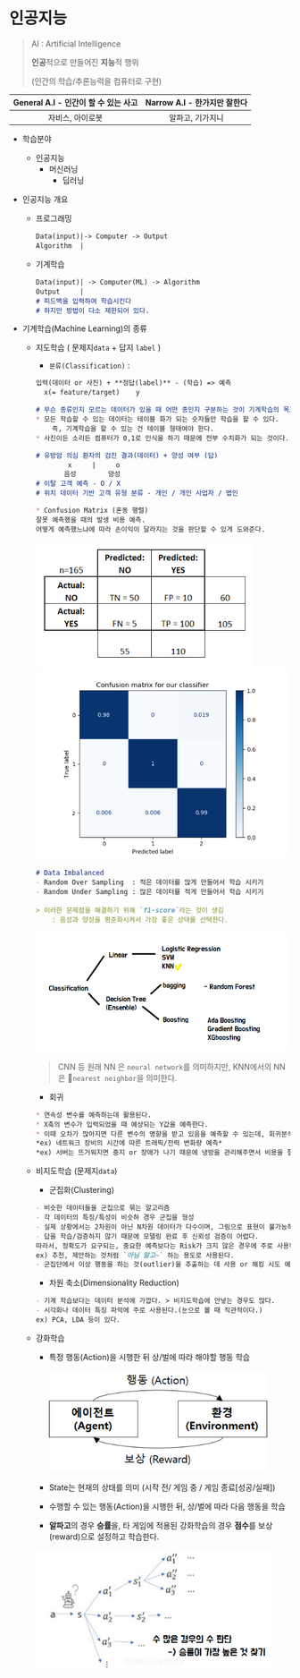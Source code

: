 # 인공지능

> AI : Artificial Intelligence
>
> **인공**적으로 만들어진 **지능**적 행위
>
> (인간의 학습/추론능력을 컴퓨터로 구현)

| General  A.I - 인간이 할 수 있는 사고 | Narrow A.I - 한가지만 잘한다 |
| :-----------------------------------: | :--------------------------: |
|           자비스, 아이로봇            |       알파고, 기가지니       |

* 학습분야
  * 인공지능 
    * 머신러닝
      * 딥러닝

* 인공지능 개요

  * 프로그래밍

    ```markdown
    Data(input)|-> Computer -> Output	
    Algorithm  |
    ```

  * 기계학습

    ```markdown
    Data(input)| -> Computer(ML) -> Algorithm 
    Output     |
    # 피드백을 입력하여 학습시킨다
    # 하지만 방법이 다소 제한되어 있다.
    ```

* 기계학습(Machine Learning)의 종류

  * 지도학습 ( 문제지`data` + 답지 `label` )

    * `분류(Classification)` :

    ```markdown
    입력(데이터 or 사진) + **정답(label)** - (학습) => 예측 
      x(= feature/target)    y			
    ```

    ```markdown
    # 무슨 종류인지 모르는 데이터가 있을 때 어떤 종인지 구분하는 것이 기계학습의 목표!!
    * 모든 학습할 수 있는 데이터는 테이블 화가 되는 숫자들만 학습을 할 수 있다.
    	즉, 기계학습을 할 수 있는 건 테이블 형태여야 한다.
    * 사진이든 소리든 컴퓨터가 0,1로 인식을 하기 때문에 전부 수치화가 되는 것이다.
    ```

    ```markdown
    # 유방암 의심 환자의 검진 결과(데이터) + 양성 여부 (답)
    		x     |     o
    	   음성        양성
    # 이탈 고객 예측 - O / X
    # 위치 데이터 기반 고객 유형 분류 - 개인 / 개인 사업자 / 법인
    ```

    ```markdown
    * Confusion Matrix (혼동 행렬)
    잘못 예측했을 때의 발생 비용 예측.
    어떻게 예측했느냐에 따라 손이익이 달라지는 것을 판단할 수 있게 도와준다.
    ```

    <img src="images/confusion_matrix2.png" alt="Simple guide to confusion matrix terminology" style="zoom:80%;" />

    <img src="images/cf_matrix.png" alt="img" style="zoom:80%;" />

    ```markdown
    # Data Imbalanced 
    - Random Over Sampling  : 적은 데이터를 많게 만들어서 학습 시키기
    - Random Under Sampling : 많은 데이터를 적게 만들어서 학습 시키기
    	
    > 이러한 문제점을 해결하기 위해 `f1-score`라는 것이 생김
    	: 음성과 양성을 평준화시켜서 가장 좋은 상태를 선택한다.
    ```

    <img src="images/image-20210104212833021.png" alt="image-20210104212833021" style="zoom:80%;" />

    > CNN 등 원래 NN 은 `neural network`를 의미하지만, KNN에서의 NN은 🤩`nearest neighbor`을 의미한다.

    * 회귀

    ```markdown
    * 연속성 변수를 예측하는데 활용된다.
    * X축의 변수가 입력되었을 때 예상되는 Y값을 예측한다.
    * 이때 오차가 많아지면 다른 변수의 영향을 받고 있음을 예측할 수 있는데, 회귀분석을 통해 추세 파악은 할 수 있다.
    *ex) 네트워크 장비의 시간에 따른 트래픽/전력 변화량 예측*
    *ex) 서버는 뜨거워지면 중지 or 장애가 나기 때문에 냉방을 관리해주면서 비용을 절감할 수 있다.*
    ```

  * 비지도학습  (문제지`data`)

    * 군집화(Clustering)

    ```markdown
    - 비슷한 데이터들을 군집으로 묶는 알고리즘
    - 각 데이터의 특징/특성이 비슷하 경우 군집을 형성
    - 실제 상황에서는 2차원이 아닌 N차원 데이터가 다수이며, 그림으로 표현이 불가능하다.
    - 답을 학습/검증하지 않기 때문에 모델링 완료 후 신뢰성 검증이 어렵다.
    따라서, 정확도가 요구되는, 중요한 예측보다는 Risk가 크지 않은 경우에 주로 사용된다.
    ex) 추천, 제안하는 것처럼 `아님 말고~` 하는 용도로 사용된다.
    - 군집단에서 이상 행동을 하는 것(outlier)을 추출하는 데 사용 or 해킹 시도 예측
    ```

    * 차원 축소(Dimensionality Reduction) 

    ```markdown
    - 기계 학습보다는 데이터 분석에 가깝다. > 비지도학습에 안넣는 경우도 많다.
    - 시각화나 데이터 특징 파악에 주로 사용된다.(눈으로 볼 때 직관적이다.)
    ex) PCA, LDA 등이 있다.
    ```

    

  * 강화학습 

    * 특정 행동(Action)을 시행한 뒤 상/벌에 따라 해야할 행동 학습

      <img src="images/1.png" alt="강화학습의 개념도" style="zoom:80%;" />

    * State는 현재의 상태를 의미 (시작 전/ 게임 중 / 게임 종료[성공/실패])

    * 수행할 수 있는 행동(Action)을 시행한 뒤, 상/벌에 따라 다음 행동을 학습

    * **알파고**의 경우 **승률**을, 타 게임에 적용된 강화학습의 경우 **점수**를 보상(reward)으로 설정하고 학습한다.

    

    <img src="images/image-20210104221328389.png" alt="image-20210104221328389" style="zoom:80%;" />
